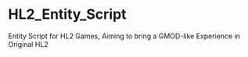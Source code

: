 # HL2_Entity_Script
Entity Script for HL2 Games, Aiming to bring a GMOD-like Experience in Original HL2
